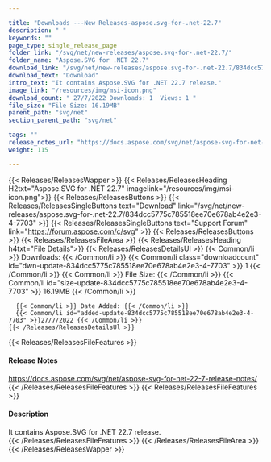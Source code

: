 ```yaml
---

title: "Downloads ---New Releases-aspose.svg-for-.net-22.7"
description: " "
keywords: ""
page_type: single_release_page
folder_link: "/svg/net/new-releases/aspose.svg-for-.net-22.7/"
folder_name: "Aspose.SVG for .NET 22.7"
download_link: "/svg/net/new-releases/aspose.svg-for-.net-22.7/834dcc5775c785518ee70e678ab4e2e3-4-7703"
download_text: "Download"
intro_text: "It contains Aspose.SVG for .NET 22.7 release."
image_link: "/resources/img/msi-icon.png"
download_count: " 27/7/2022 Downloads: 1  Views: 1 "
file_size: "File Size: 16.19MB"
parent_path: "svg/net"
section_parent_path: "svg/net"

tags: ""
release_notes_url: "https://docs.aspose.com/svg/net/aspose-svg-for-net-22-7-release-notes/"
weight: 115

---
```


{{< Releases/ReleasesWapper >}}
  {{< Releases/ReleasesHeading H2txt="Aspose.SVG for .NET 22.7" imagelink="/resources/img/msi-icon.png">}}
  {{< Releases/ReleasesButtons >}}
    {{< Releases/ReleasesSingleButtons text="Download" link="/svg/net/new-releases/aspose.svg-for-.net-22.7/834dcc5775c785518ee70e678ab4e2e3-4-7703" >}}
    {{< Releases/ReleasesSingleButtons text="Support Forum" link="https://forum.aspose.com/c/svg" >}}
  {{< Releases/ReleasesButtons >}}
  {{< Releases/ReleasesFileArea >}}
    {{< Releases/ReleasesHeading h4txt="File Details">}}
    {{< Releases/ReleasesDetailsUl >}}
      {{< Common/li >}} Downloads: {{< /Common/li >}}
      {{< Common/li class="downloadcount" id="dwn-update-834dcc5775c785518ee70e678ab4e2e3-4-7703" >}} 1 {{< /Common/li >}}
      {{< Common/li >}} File Size: {{< /Common/li >}}
      {{< Common/li id="size-update-834dcc5775c785518ee70e678ab4e2e3-4-7703" >}} 16.19MB {{< /Common/li >}}

      {{< Common/li >}} Date Added: {{< /Common/li >}}
      {{< Common/li id="added-update-834dcc5775c785518ee70e678ab4e2e3-4-7703" >}}27/7/2022 {{< /Common/li >}}
    {{< /Releases/ReleasesDetailsUl >}}

  {{< Releases/ReleasesFileFeatures >}}
      <h4>Release Notes</h4><div><a href='https://docs.aspose.com/svg/net/aspose-svg-for-net-22-7-release-notes/'>https://docs.aspose.com/svg/net/aspose-svg-for-net-22-7-release-notes/</a></div>
  {{< /Releases/ReleasesFileFeatures >}}
  {{< Releases/ReleasesFileFeatures >}}
      <h4>Description</h4><div class="HTMLDescription">It contains Aspose.SVG for .NET 22.7 release.</div>
  {{< /Releases/ReleasesFileFeatures >}}
 {{< /Releases/ReleasesFileArea >}}
{{< /Releases/ReleasesWapper >}}


